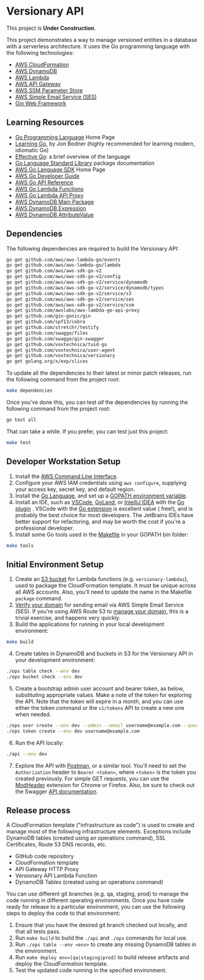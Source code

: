 # Versionary API

This project is **Under Construction**.

This project demonstrates a way to manage versioned entities in a database with a serverless architecture.
It uses the Go programming language with the following technologies:

* [AWS CloudFormation](https://aws.amazon.com/cloudformation/)
* [AWS DynamoDB](https://aws.amazon.com/dynamodb/)
* [AWS Lambda](https://aws.amazon.com/lambda/)
* [AWS API Gateway](https://aws.amazon.com/api-gateway/)
* [AWS SSM Parameter Store](https://aws.amazon.com/systems-manager/features/#Parameter_Store)
* [AWS Simple Email Service (SES)](https://aws.amazon.com/ses/)
* [Gin Web Framework](https://gin-gonic.com/)

## Learning Resources

* [Go Programming Language](https://go.dev/) Home Page
* [Learning Go](https://learning.oreilly.com/library/view/learning-go/9781492077206/), by Jon Bodner (highly
  recommended for learning modern, idiomatic Go)
* [Effective Go](https://golang.org/doc/effective_go): a brief overview of the language
* [Go Language Standard Library](https://pkg.go.dev/std) package documentation
* [AWS Go Language SDK](https://aws.amazon.com/sdk-for-go/) Home Page
* [AWS Go Developer Guide](https://aws.github.io/aws-sdk-go-v2/docs/)
* [AWS Go API Reference](https://docs.aws.amazon.com/sdk-for-go/api/)
* [AWS Go Lambda Functions](https://docs.aws.amazon.com/lambda/latest/dg/lambda-golang.html)
* [AWS Go Lambda API Proxy](https://pkg.go.dev/github.com/awslabs/aws-lambda-go-api-proxy)
* [AWS DynamoDB Main Package](https://pkg.go.dev/github.com/aws/aws-sdk-go/service/dynamodb)
* [AWS DynamoDB Expression](https://pkg.go.dev/github.com/aws/aws-sdk-go-v2/feature/dynamodb/expression)
* [AWS DynamoDB AttributeValue](https://pkg.go.dev/github.com/aws/aws-sdk-go-v2/feature/dynamodb/attributevalue)

## Dependencies

The following dependencies are required to build the Versionary API:

```bash
go get github.com/aws/aws-lambda-go/events
go get github.com/aws/aws-lambda-go/lambda
go get github.com/aws/aws-sdk-go-v2
go get github.com/aws/aws-sdk-go-v2/config
go get github.com/aws/aws-sdk-go-v2/service/dynamodb
go get github.com/aws/aws-sdk-go-v2/service/dynamodb/types
go get github.com/aws/aws-sdk-go-v2/service/s3
go get github.com/aws/aws-sdk-go-v2/service/ses
go get github.com/aws/aws-sdk-go-v2/service/ssm
go get github.com/awslabs/aws-lambda-go-api-proxy
go get github.com/gin-gonic/gin
go get github.com/spf13/cobra
go get github.com/stretchr/testify
go get github.com/swaggo/files
go get github.com/swaggo/gin-swagger
go get github.com/voxtechnica/tuid-go
go get github.com/voxtechnica/user-agent
go get github.com/voxtechnica/versionary
go get golang.org/x/exp/slices
```

To update all the dependencies to their latest or minor patch releases, run the following command from the project root:

```bash
make dependencies
```

Once you've done this, you can test *all* the dependencies by running the following command from the project root:

```bash
go test all
```

That can take a while. If you prefer, you can test just this project:

```bash
make test
```

## Developer Workstation Setup

1. Install the [AWS Command Line Interface](https://docs.aws.amazon.com/cli/latest/userguide/cli-chap-install.html).
2. Configure your AWS IAM credentials using `aws configure`, supplying your access key, secret key, and default region.
3. Install the [Go Language](https://golang.org/doc/install), and set up
   a [GOPATH environment variable](https://github.com/golang/go/wiki/SettingGOPATH).
4. Install an IDE, such as [VSCode](https://code.visualstudio.com/), [GoLand](https://www.jetbrains.com/go/),
   or [IntelliJ IDEA](http://www.jetbrains.com/idea/) with the [Go plugin](https://plugins.jetbrains.com/plugin/9568-go)
   . VSCode with the [Go extension](https://marketplace.visualstudio.com/items?itemName=golang.go) is excellent value (
   free!), and is probably the best choice for most developers. The JetBrains IDEs have better support for refactoring,
   and may be worth the cost if you're a professional developer.
5. Install some Go tools used in the [Makefile](Makefile) in your GOPATH bin folder:

```bash
make tools
```

## Initial Environment Setup

1. Create an [S3 bucket](https://s3.console.aws.amazon.com/s3/buckets?region=us-west-2#) for Lambda functions
   (e.g. `versionary-lambdas`), used to package the CloudFormation template. It must be unique across all AWS accounts.
   Also, you'll need to update the name in the Makefile `package` command.
2. [Verify your domain](https://us-west-2.console.aws.amazon.com/ses/home?region=us-west-2#verified-senders-domain:)
   for sending email via AWS Simple Email Service (SES). If you're using AWS Route 53
   to [manage your domain](https://console.aws.amazon.com/route53/home?region=us-west-2#hosted-zones:),
   this is a trivial exercise, and happens very quickly.
3. Build the applications for running in your local development environment:

```bash
make build
```

4. Create tables in DynamoDB and buckets in S3 for the Versionary API in your development environment:

```bash
./ops table check --env dev
./ops bucket check --env dev
```

5. Create a bootstrap admin user account and bearer token, as below, substituting appropriate values. Make a note of the
   token for exploring the API. Note that the token will expire in a month, and you can use either the token command or
   the `v1/tokens` API to create a new one when needed.

```bash
./ops user create --env dev --admin --email username@example.com --password password --familyname Family --givenname Given
./ops token create --env dev username@example.com
```

6. Run the API locally:

```bash
./api --env dev
```

7. Explore the API with [Postman](https://www.postman.com/), or a similar tool. You'll need to set the `Authorization`
   header to `Bearer <token>`, where `<token>` is the token you created previously. For simple GET requests, you can use
   the [ModHeader](https://modheader.com/) extension for Chrome or Firefox. Also, be sure to check out the
   Swagger [API documentation](http://localhost:8080/docs).

## Release process

A CloudFormation template ("infrastructure as code") is used to create and manage most of the following infrastructure
elements. Exceptions include DynamoDB tables (created using an operations command), SSL Certificates, Route 53 DNS
records, etc.

* GitHub code repository
* CloudFormation template
* API Gateway HTTP Proxy
* Versionary API Lambda Function
* DynamoDB Tables (created using an operations command)

You can use different git branches (e.g. qa, staging, prod) to manage the code running in different operating
environments. Once you have code ready for release to a particular environment, you can use the following steps
to deploy the code to that environment:

1. Ensure that you have the desired git branch checked out locally, and that all tests pass.
2. Run `make build` to build the `./api` and `./ops` commands for local use.
3. Run `./ops table --env <env>` to create any missing DynamoDB tables in the environment.
4. Run `make deploy env=[qa|staging|prod]` to build release artifacts and deploy the CloudFormation template.
5. Test the updated code running in the specified environment.
